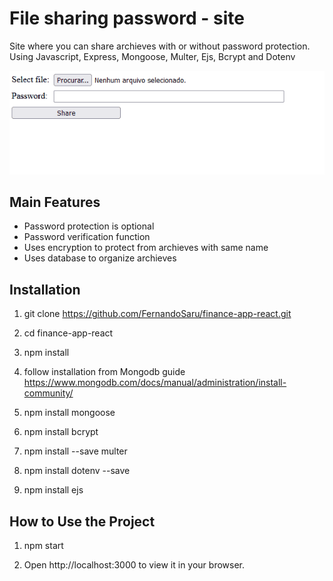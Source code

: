 # File sharing password - site

Site where you can share archieves with or without password protection.
Using Javascript, Express, Mongoose, Multer, Ejs, Bcrypt and Dotenv

<p align="center" >
    <img src="fileshare.gif" >
</p>

## Main Features

 - Password protection is optional
 - Password verification function
 - Uses encryption to protect from archieves with same name
 - Uses database to organize archieves

## Installation

  1.  git clone https://github.com/FernandoSaru/finance-app-react.git

  2.  cd finance-app-react 

  3.  npm install

  4. follow installation from Mongodb guide https://www.mongodb.com/docs/manual/administration/install-community/

  5. npm install mongoose

  6. npm install bcrypt

  7. npm install --save multer

  8. npm install dotenv --save

  9. npm install ejs

    
## How to Use the Project

  1. npm start

  2. Open http://localhost:3000 to view it in your browser.
